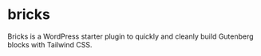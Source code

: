 # bricks
Bricks is a WordPress starter plugin to quickly and cleanly build Gutenberg blocks with Tailwind CSS.
